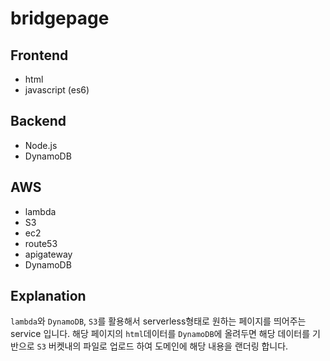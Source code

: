 # bridgepage

## Frontend

- html
- javascript (es6)

## Backend

- Node.js
- DynamoDB

## AWS

- lambda
- S3
- ec2
- route53
- apigateway
- DynamoDB

## Explanation
`lambda`와 `DynamoDB`, `S3`를 활용해서 serverless형태로 원하는 페이지를 띄어주는 service 입니다.
해당 페이지의 `html`데이터를 `DynamoDB`에 올려두면 해당 데이터를 기반으로 `S3` 버켓내의 파일로 업로드 하여 도메인에 해당 내용을 랜더링 합니다.
